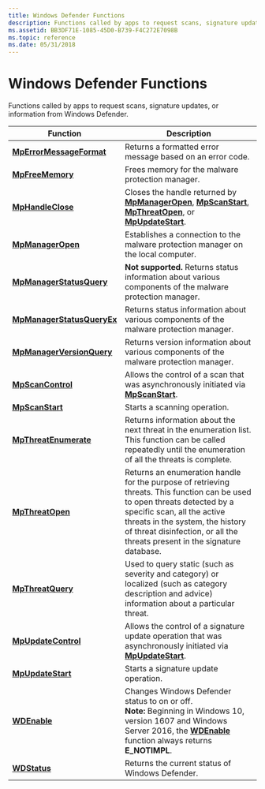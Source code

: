```yaml
---
title: Windows Defender Functions
description: Functions called by apps to request scans, signature updates, or information from Windows Defender.
ms.assetid: BB3DF71E-1085-45D0-B739-F4C272E7098B
ms.topic: reference
ms.date: 05/31/2018
---
```


# Windows Defender Functions

Functions called by apps to request scans, signature updates, or information from Windows Defender.




| Function | Description | 
|----------|-------------|
| <a href="mperrormessageformat.md"><strong>MpErrorMessageFormat</strong></a> | Returns a formatted error message based on an error code.<br /> | 
| <a href="mpfreememory.md"><strong>MpFreeMemory</strong></a> | Frees memory for the malware protection manager.<br /> | 
| <a href="mphandleclose.md"><strong>MpHandleClose</strong></a> | Closes the handle returned by <a href="mpmanageropen.md"><strong>MpManagerOpen</strong></a>, <a href="mpscanstart.md"><strong>MpScanStart</strong></a>, <a href="mpthreatopen.md"><strong>MpThreatOpen</strong></a>, or <a href="mpupdatestart.md"><strong>MpUpdateStart</strong></a>.<br /> | 
| <a href="mpmanageropen.md"><strong>MpManagerOpen</strong></a> | Establishes a connection to the malware protection manager on the local computer.<br /> | 
| <a href="mpmanagerstatusquery.md"><strong>MpManagerStatusQuery</strong></a> | <strong>Not supported.</strong> Returns status information about various components of the malware protection manager.<br /> | 
| <a href="mpmanagerstatusqueryex.md"><strong>MpManagerStatusQueryEx</strong></a> | Returns status information about various components of the malware protection manager.<br /> | 
| <a href="mpmanagerversionquery.md"><strong>MpManagerVersionQuery</strong></a> | Returns version information about various components of the malware protection manager.<br /> | 
| <a href="mpscancontrol.md"><strong>MpScanControl</strong></a> | Allows the control of a scan that was asynchronously initiated via <a href="mpscanstart.md"><strong>MpScanStart</strong></a>.<br /> | 
| <a href="mpscanstart.md"><strong>MpScanStart</strong></a> | Starts a scanning operation.<br /> | 
| <a href="mpthreatenumerate.md"><strong>MpThreatEnumerate</strong></a> | Returns information about the next threat in the enumeration list. This function can be called repeatedly until the enumeration of all the threats is complete.<br /> | 
| <a href="mpthreatopen.md"><strong>MpThreatOpen</strong></a> | Returns an enumeration handle for the purpose of retrieving threats. This function can be used to open threats detected by a specific scan, all the active threats in the system, the history of threat disinfection, or all the threats present in the signature database.<br /> | 
| <a href="mpthreatquery.md"><strong>MpThreatQuery</strong></a> | Used to query static (such as severity and category) or localized (such as category description and advice) information about a particular threat.<br /> | 
| <a href="mpupdatecontrol.md"><strong>MpUpdateControl</strong></a> | Allows the control of a signature update operation that was asynchronously initiated via <a href="mpupdatestart.md"><strong>MpUpdateStart</strong></a>.<br /> | 
| <a href="mpupdatestart.md"><strong>MpUpdateStart</strong></a> | Starts a signature update operation.<br /> | 
| [**WDEnable**](/windows/desktop/api/Windowsdefender/nf-windowsdefender-wdenable) | Changes Windows Defender status to on or off.<br> **Note:** Beginning in Windows 10, version 1607 and Windows Server 2016, the [**WDEnable**](/windows/desktop/api/Windowsdefender/nf-windowsdefender-wdenable) function always returns **E_NOTIMPL**.<br> | 
| <a href="/windows/desktop/api/Windowsdefender/nf-windowsdefender-wdstatus"><strong>WDStatus</strong></a> | Returns the current status of Windows Defender.<br /> | 




 

 

 





